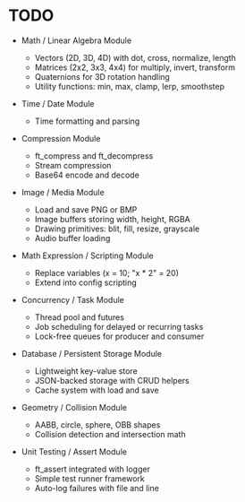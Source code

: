 # TODO

- Math / Linear Algebra Module
    - Vectors (2D, 3D, 4D) with dot, cross, normalize, length
    - Matrices (2x2, 3x3, 4x4) for multiply, invert, transform
    - Quaternions for 3D rotation handling
    - Utility functions: min, max, clamp, lerp, smoothstep

- Time / Date Module
    - Time formatting and parsing

- Compression Module
    - ft_compress and ft_decompress
    - Stream compression
    - Base64 encode and decode

- Image / Media Module
    - Load and save PNG or BMP
    - Image buffers storing width, height, RGBA
    - Drawing primitives: blit, fill, resize, grayscale
    - Audio buffer loading

- Math Expression / Scripting Module
    - Replace variables (x = 10; "x * 2" = 20)
    - Extend into config scripting

- Concurrency / Task Module
    - Thread pool and futures
    - Job scheduling for delayed or recurring tasks
    - Lock-free queues for producer and consumer

- Database / Persistent Storage Module
    - Lightweight key-value store
    - JSON-backed storage with CRUD helpers
    - Cache system with load and save

- Geometry / Collision Module
    - AABB, circle, sphere, OBB shapes
    - Collision detection and intersection math

- Unit Testing / Assert Module
    - ft_assert integrated with logger
    - Simple test runner framework
    - Auto-log failures with file and line
